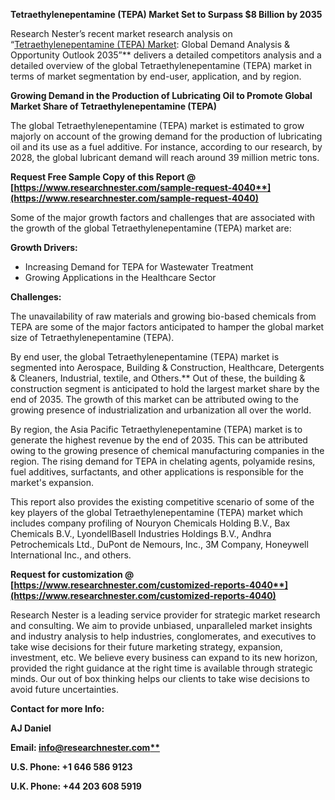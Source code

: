 ﻿**Tetraethylenepentamine (TEPA) Market Set to Surpass $8 Billion by 2035**

Research Nester’s recent market research analysis on “[Tetraethylenepentamine (TEPA) Market](https://www.researchnester.com/reports/tetraethylenepentamine-tepa-market/4040): Global Demand Analysis & Opportunity Outlook 2035”** delivers a detailed competitors analysis and a detailed overview of the global Tetraethylenepentamine (TEPA) market in terms of market segmentation by end-user, application, and by region. 

**Growing Demand in the Production of Lubricating Oil to Promote Global Market Share of Tetraethylenepentamine (TEPA)**

The global Tetraethylenepentamine (TEPA) market is estimated to grow majorly on account of the growing demand for the production of lubricating oil and its use as a fuel additive. For instance, according to our research, by 2028, the global lubricant demand will reach around 39 million metric tons. 

**Request Free Sample Copy of this Report @ [https://www.researchnester.com/sample-request-4040**](https://www.researchnester.com/sample-request-4040)**

Some of the major growth factors and challenges that are associated with the growth of the global Tetraethylenepentamine (TEPA) market are:

**Growth Drivers:**

- Increasing Demand for TEPA for Wastewater Treatment
- Growing Applications in the Healthcare Sector 

**Challenges:**

The unavailability of raw materials and growing bio-based chemicals from TEPA are some of the major factors anticipated to hamper the global market size of Tetraethylenepentamine (TEPA).

By end user, the global Tetraethylenepentamine (TEPA) market is segmented into Aerospace, Building & Construction, Healthcare, Detergents & Cleaners, Industrial, textile, and Others.** Out of these, the building & construction segment is anticipated to hold the largest market share by the end of 2035. The growth of this market can be attributed owing to the growing presence of industrialization and urbanization all over the world. 

By region, the Asia Pacific Tetraethylenepentamine (TEPA) market is to generate the highest revenue by the end of 2035. This can be attributed owing to the growing presence of chemical manufacturing companies in the region. The rising demand for TEPA in chelating agents, polyamide resins, fuel additives, surfactants, and other applications is responsible for the market's expansion.

This report also provides the existing competitive scenario of some of the key players of the global Tetraethylenepentamine (TEPA) market which includes company profiling of Nouryon Chemicals Holding B.V., Bax Chemicals B.V., LyondellBasell Industries Holdings B.V., Andhra Petrochemicals Ltd., DuPont de Nemours, Inc., 3M Company, Honeywell International Inc., and others.    

**Request for customization @  [https://www.researchnester.com/customized-reports-4040**](https://www.researchnester.com/customized-reports-4040)**

Research Nester is a leading service provider for strategic market research and consulting. We aim to provide unbiased, unparalleled market insights and industry analysis to help industries, conglomerates, and executives to take wise decisions for their future marketing strategy, expansion, investment, etc. We believe every business can expand to its new horizon, provided the right guidance at the right time is available through strategic minds. Our out of box thinking helps our clients to take wise decisions to avoid future uncertainties.

**Contact for more Info:**

**AJ Daniel**

**Email: [info@researchnester.com**](mailto:info@researchnester.com)**

**U.S. Phone: +1 646 586 9123** 

**U.K. Phone: +44 203 608 5919**


